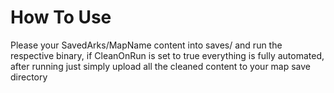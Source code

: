 # How To Use
Please your SavedArks/MapName content into saves/ and run the respective binary, if CleanOnRun is set to true everything is fully automated, after running just simply upload all the cleaned content to your map save directory
